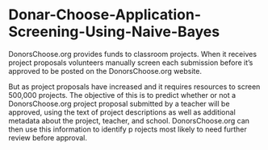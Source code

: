 # Donar-Choose-Application-Screening-Using-Naive-Bayes

DonorsChoose.org provides funds to classroom projects. When it receives project proposals volunteers manually 
screen each submission before it’s approved to be posted on the DonorsChoose.org website.

But as project proposals have increased and it requires resources to screen 500,000 projects. The objective of this is to predict 
whether or not a DonorsChoose.org project proposal submitted by a teacher will be approved, using the text of project descriptions as 
well as additional metadata about the project, teacher, and school. DonorsChoose.org can then use this information to identify p
rojects most likely to need further review before approval.
